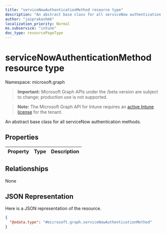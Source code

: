 ```yaml
---
title: "serviceNowAuthenticationMethod resource type"
description: "An abstract base class for all serviceNow authentication methods."
author: "jaiprakashmb"
localization_priority: Normal
ms.subservice: "intune"
doc_type: resourcePageType
---
```


# serviceNowAuthenticationMethod resource type

Namespace: microsoft.graph

> **Important:** Microsoft Graph APIs under the /beta version are subject to change; production use is not supported.

> **Note:** The Microsoft Graph API for Intune requires an [active Intune license](https://go.microsoft.com/fwlink/?linkid=839381) for the tenant.

An abstract base class for all serviceNow authentication methods.

## Properties
|Property|Type|Description|
|:---|:---|:---|

## Relationships
None

## JSON Representation
Here is a JSON representation of the resource.
<!-- {
  "blockType": "resource",
  "@odata.type": "microsoft.graph.serviceNowAuthenticationMethod"
}
-->
``` json
{
  "@odata.type": "#microsoft.graph.serviceNowAuthenticationMethod"
}
```